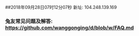##2018年09月28日07时12分07秒 新址: 104.248.139.169
### 兔友常见问题及解答: https://github.com/wanggonging/d/blob/w/FAQ.md
